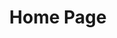 ---
layout: home
title: "Home Page"
fulltitle: "My New Website | Update Coming August 2004" 
excerpt: This is the greatest website on earth. Share! Like! Subscribe! I'm dead inside!
---